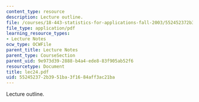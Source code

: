 ```yaml
---
content_type: resource
description: Lecture outline.
file: /courses/18-443-statistics-for-applications-fall-2003/552452372b3951ba3f1684aff3ac21ba_lec24.pdf
file_type: application/pdf
learning_resource_types:
- Lecture Notes
ocw_type: OCWFile
parent_title: Lecture Notes
parent_type: CourseSection
parent_uid: 9e973d39-2888-b4a4-ede8-83f905ab52f6
resourcetype: Document
title: lec24.pdf
uid: 55245237-2b39-51ba-3f16-84aff3ac21ba
---
```

Lecture outline.

